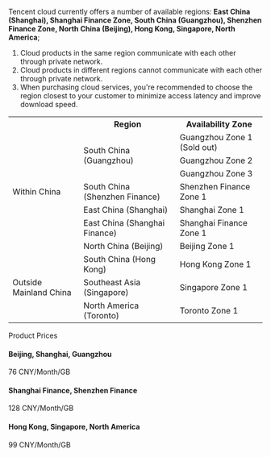 Tencent cloud currently offers a number of available regions: **East China (Shanghai), Shanghai Finance Zone, South China (Guangzhou), Shenzhen Finance Zone, North China (Beijing), Hong Kong, Singapore, North America**;
1. Cloud products in the same region communicate with each other through private network.
2. Cloud products in different regions cannot communicate with each other through private network.
3. When purchasing cloud services, you're recommended to choose the region closest to your customer to minimize access latency and improve download speed.

<table class="table-striped">
	<tbody>
		<tr>
			<th>&nbsp;</th>
			<th>Region</th>
			<th>Availability Zone</th>
		</tr>
		<tr>
			<td rowspan="7">Within China</td>
			<td rowspan="3">South China (Guangzhou)</td>
			<td>Guangzhou Zone 1 (Sold out)</td>
		</tr>
		<tr>
			<td>Guangzhou Zone 2</td>
		</tr>
		<tr>
			<td>Guangzhou Zone 3</td>
		</tr>
		<tr>
			<td>South China (Shenzhen Finance)</td>
			<td>Shenzhen Finance Zone 1</span></td>
		</tr>
		<tr>
			<td>East China (Shanghai)</td>
			<td>Shanghai Zone 1</td>
		</tr>
		<tr>
			<td>East China (Shanghai Finance)</td>
			<td>Shanghai Finance Zone 1</td>
		</tr>
		<tr>
			<td>North China (Beijing)</td>
			<td>Beijing Zone 1</td>
		</tr>
		<tr>
			<td rowspan="3">Outside Mainland China</td>
			<td>South China (Hong Kong) </td>
			<td>Hong Kong Zone 1</td>
		</tr>
		<tr>
			<td>Southeast Asia (Singapore)</td>
			<td>Singapore Zone 1</td>
		</tr>
		<tr>
			<td>North America (Toronto)</td>
			<td>Toronto Zone 1</td>
		</tr>
	</tbody>
</table>

Product Prices

#### Beijing, Shanghai, Guangzhou

76 CNY/Month/GB


#### Shanghai Finance, Shenzhen Finance
128 CNY/Month/GB


#### Hong Kong, Singapore, North America
99 CNY/Month/GB
